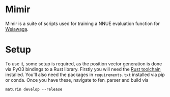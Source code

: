 # Mimir
Mimir is a suite of scripts used for training a NNUE evaluation function for [Weiawaga](https://github.com/Heiaha/Weiawaga). 

# Setup 
To use it, some setup is required, as the position vector generation is done via PyO3 bindings to a Rust library. Firstly you will need the [Rust toolchain](https://www.rust-lang.org/tools/install) installed. You'll also need the packages in ```requirements.txt``` installed via pip or conda. Once you have these, navigate to fen_parser and build via

```
maturin develop --release
```
